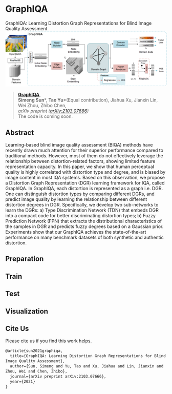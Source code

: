 # GraphIQA
GraphIQA: Learning Distortion Graph Representations for Blind Image Quality Assessment
![image](https://github.com/geekyutao/GraphIQA/blob/main/fig/framework.png)
> [**GraphIQA**](https://arxiv.org/abs/2103.07666),            
> **Simeng Sun***, **Tao Yu***(Equal contribution), Jiahua Xu, Jianxin Lin, Wei Zhou, Zhibo Chen,        
> *arXiv preprint ([arXiv:2103.07666](https://arxiv.org/abs/2103.07666))*  
The code is coming soon.

## Abstract
Learning-based blind image quality assessment (BIQA) methods have recently drawn much attention for their superior performance compared to traditional methods. However, most of them do not effectively leverage the relationship between distortion-related factors, showing limited feature representation capacity. In this paper, we show that human perceptual quality is highly correlated with distortion type and degree, and is biased by image content in most IQA systems. Based on this observation, we propose a Distortion Graph Representation (DGR) learning framework for IQA, called GraphIQA. In GraphIQA, each distortion is represented as a graph i.e. DGR. One can distinguish distortion types by comparing different DGRs, and predict image quality by learning the relationship between different distortion degrees in DGR. Specifically, we develop two sub-networks to learn the DGRs: a) Type Discrimination Network (TDN) that embeds DGR into a compact code for better discriminating distortion types; b) Fuzzy Prediction Network (FPN) that extracts the distributional characteristics of the samples in DGR and predicts fuzzy degrees based on a Gaussian prior. Experiments show that our GraphIQA achieves the state-of-the-art performance on many benchmark datasets of both synthetic and authentic distortion.

## Preparation

## Train

## Test

## Visualization

## Cite Us
Please cite us if you find this work helps.

```
@article{sun2021graphiqa,
  title={GraphIQA: Learning Distortion Graph Representations for Blind Image Quality Assessment},
  author={Sun, Simeng and Yu, Tao and Xu, Jiahua and Lin, Jianxin and Zhou, Wei and Chen, Zhibo},
  journal={arXiv preprint arXiv:2103.07666},
  year={2021}
}
```
